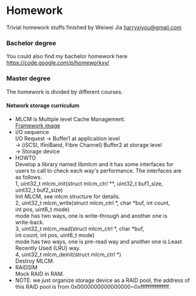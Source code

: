 # Homework


Trivial homework stuffs finished by Weiwei Jia <harryxiyou@gmail.com>

### Bachelor degree
You could also find my bachelor homework here
https://code.google.com/p/homeworkxy/

### Master degree
The homework is divided by different courses.

#### Network storage curriculum
* MLCM is Multiple level Cache Management. <br>
[Framework image](https://github.com/HarryWei/homework/blob/master/images/MLCM.jpg) <br>
 * I/O sequence <br>
    I/O Request -> Buffer1 at applicaition level <br>
    -> (iSCSI, IfiniBand, Fibre Channel) Buffer2 at storage level <br>
    -> Storage device <br>
 * HOWTO <br>
    Develop a library named libmlcm and it has some interfaces for <br>
	users to call to check each way's performance. The interfaces are <br>
	as follows. <br>
    1, uint32_t mlcm_init(struct mlcm_ctrl **, uint32_t buf1_size, <br>
			           uint32_t buf2_size) <br>
	   Init MLCM, see mlcm structure for details. <br>
    2, uint32_t mlcm_write(struct mlcm_ctrl *, char *buf, int count, <br>
			               int pos, uint8_t mode) <br>
	   mode has two ways, one is write-through and another one is <br>
	   write-back. <br>
    3, uint32_t mlcm_read(struct mlcm_ctrl *, char *buf, <br>
			              int count, int pos, uint8_t mode) <br>
	   mode has two ways, one is pre-read way and another one is Least <br>
	   Recently Used (LRU) way. <br>
    4, uint32_t mlcm_deinit(struct mlcm_ctrl *) <br>
	   Destroy MLCM. <br>
* RAIDSIM <br>
   Mock RAID in RAM. <br>
* NOTE: we just organize storage device as a RAID pool, the address of <br>
	    this RAID pool is from 0x0000000000000000~0xffffffffffffffff.
